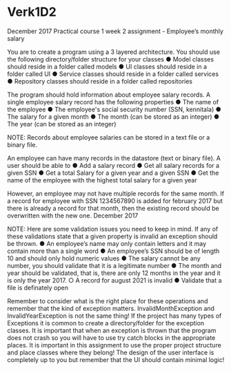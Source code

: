 # Verk1D2
December 2017
Practical course 1
week 2 assignment - Employee’s monthly salary

You are to create a program using a 3 layered architecture. You should use the following
directory/folder structure for your classes
  ● Model classes should reside in a folder called models
  ● UI classes should reside in a folder called UI
  ● Service classes should reside in a folder called services
  ● Repository classes should reside in a folder called repositories

The program should hold information about employee salary records.
A single employee salary record has the following properties
  ● The name of the employee
  ● The employee's social security number (SSN, kennitala)
  ● The salary for a given month
  ● The month (can be stored as an integer)
  ● The year (can be stored as an integer)

NOTE:​ ​Records about employee salaries can be stored in a text file or a binary file.

An employee can have many records in the datastore (text or binary file).
A user should be able to
  ● Add a salary record
  ● Get all salary records for a given SSN
  ● Get a total Salary for a given year and a given SSN
  ● Get the name of the employee with the highest total salary for a given year

However, an employee may not have multiple records for the same month. If a record for
employee with SSN 1234567890 is added for february 2017 but there is already a record for
that month, then the existing record should be overwritten with the new one.
December 2017

NOTE:​ ​Here are some validation issues you need to keep in mind. If any of these validations
state that a given property is invalid an exception should be thrown.
  ● An employee’s name may only contain letters and it may contain more than a single 
  word
  ● An employee’s SSN should be of length 10 and should only hold numeric values
  ● The salary cannot be any number, you should validate that it is a legitimate number
  ● The month and year should be validated, that is, there are only 12 months in the year
  and it is only the year 2017.
  ○ A record for august 2021 is invalid
  ● Validate that a file is definately open

Remember to consider what is the right place for these operations and remember that the kind
of exception matters. InvalidMonthException and InvalidYearException is not the same thing!
If the project has many types of Exceptions it is common to create a directory/folder for the
exception classes. It is important that when an exception is thrown that the program does not
crash so you will have to use try catch blocks in the appropriate places.
It is important in this assignment to use the proper project structure and place classes where
they belong!
The design of the user interface is completely up to you but remember that the UI should
contain minimal logic!
